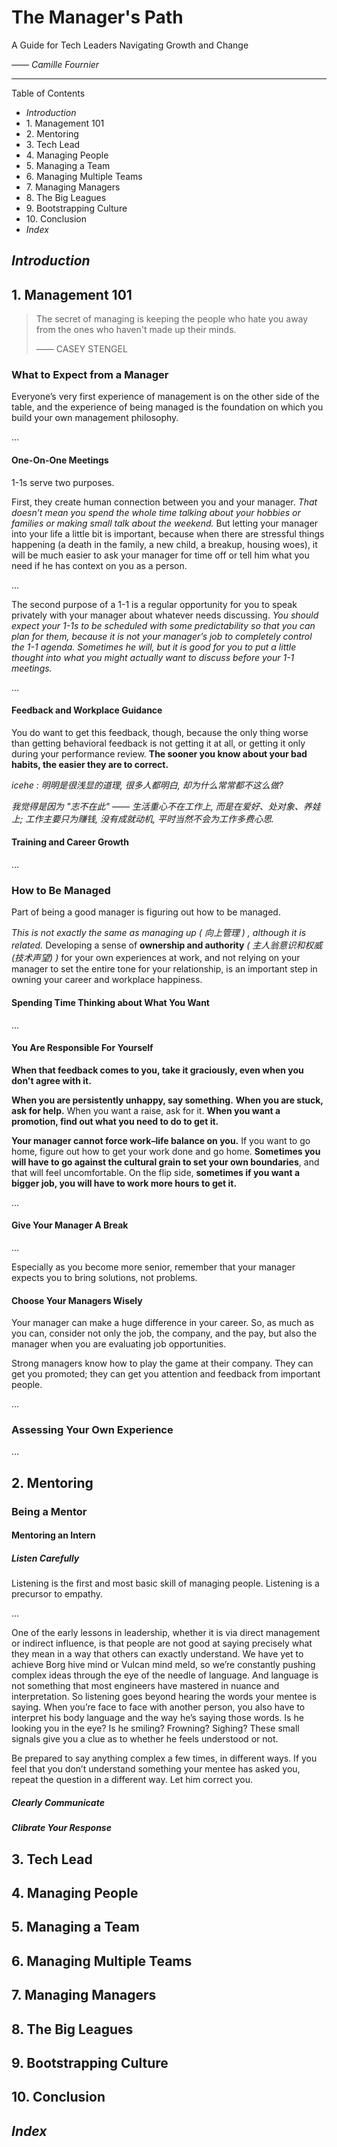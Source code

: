 # The Manager's Path

A Guide for Tech Leaders Navigating Growth and Change

_—— Camille Fournier_

---

Table of Contents

- _Introduction_
- 1\. Management 101
- 2\. Mentoring
- 3\. Tech Lead
- 4\. Managing People
- 5\. Managing a Team
- 6\. Managing Multiple Teams
- 7\. Managing Managers
- 8\. The Big Leagues
- 9\. Bootstrapping Culture
- 10\. Conclusion
- _Index_

## _Introduction_

## 1. Management 101

> The secret of managing is keeping the people who hate you away from the ones who haven't made up their minds.
>
> —— CASEY STENGEL

### What to Expect from a Manager

Everyone’s very first experience of management is on the other side of the table,
and the experience of being managed is the foundation on which you build your own management philosophy.

…

#### One-On-One Meetings

1-1s serve two purposes.

First, they create human connection between you and your manager.
_That doesn’t mean you spend the whole time talking about your hobbies or families or making small talk about the weekend._
But letting your manager into your life a little bit is important, because when there are stressful things happening
(a death in the family, a new child, a breakup, housing woes),
it will be much easier to ask your manager for time off or tell him what you need if he has context on you as a person.

…

The second purpose of a 1-1 is a regular opportunity for you to speak privately with your manager about whatever needs discussing.
_You should expect your 1-1s to be scheduled with some predictability so that you can plan for them,_
_because it is not your manager’s job to completely control the 1-1 agenda._
_Sometimes he will, but it is good for you to put a little thought into what you might actually want to discuss before your 1-1 meetings._

…

#### Feedback and Workplace Guidance

You do want to get this feedback, though,
because the only thing worse than getting behavioral feedback is not getting it at all,
or getting it only during your performance review.
**The sooner you know about your bad habits, the easier they are to correct.**

_icehe : 明明是很浅显的道理, 很多人都明白, 却为什么常常都不这么做?_

_我觉得是因为 "志不在此" —— 生活重心不在工作上, 而是在爱好、处对象、养娃上;_
_工作主要只为赚钱, 没有成就动机, 平时当然不会为工作多费心思._

#### Training and Career Growth

…

### How to Be Managed

Part of being a good manager is figuring out how to be managed.

_This is not exactly the same as managing up ( 向上管理 ) , although it is related._
Developing a sense of **ownership and authority** _( 主人翁意识和权威 (技术声望) )_ for your own experiences at work,
and not relying on your manager to set the entire tone for your relationship,
is an important step in owning your career and workplace happiness.

#### Spending Time Thinking about What You Want

…

#### You Are Responsible For Yourself

**When that feedback comes to you, take it graciously, even when you don't agree with it.**

**When you are persistently unhappy, say something.**
**When you are stuck, ask for help.**
When you want a raise, ask for it.
**When you want a promotion, find out what you need to do to get it.**

**Your manager cannot force work–life balance on you.**
If you want to go home, figure out how to get your work done and go home.
**Sometimes you will have to go against the cultural grain to set your own boundaries**, and that will feel uncomfortable.
On the flip side, **sometimes if you want a bigger job, you will have to work more hours to get it.**

…

#### Give Your Manager A Break

…

Especially as you become more senior, remember that your manager expects you to bring solutions, not problems.

#### Choose Your Managers Wisely

Your manager can make a huge difference in your career.
So, as much as you can, consider not only the job, the company, and the pay,
but also the manager when you are evaluating job opportunities.

Strong managers know how to play the game at their company.
They can get you promoted;
they can get you attention and feedback from important people.

…

### Assessing Your Own Experience

…

## 2. Mentoring

### Being a Mentor

#### Mentoring an Intern

##### Listen Carefully

Listening is the first and most basic skill of managing people.
Listening is a precursor to empathy.

…

One of the early lessons in leadership,
whether it is via direct management or indirect influence,
is that people are not good at saying precisely what they mean in a way
that others can exactly understand.
We have yet to achieve Borg hive mind or Vulcan mind meld,
so we’re constantly pushing complex ideas through the eye of the needle of language.
And language is not something that most engineers have mastered in nuance and interpretation.
So listening goes beyond hearing the words your mentee is saying.
When you’re face to face with another person,
you also have to interpret his body language and the way he’s saying those words.
Is he looking you in the eye? Is he smiling? Frowning? Sighing?
These small signals give you a clue as to whether he feels understood or not.

Be prepared to say anything complex a few times, in different ways. If you feel that you don’t understand something your mentee has asked you, repeat the question in a different way. Let him correct you.

##### Clearly Communicate

##### Clibrate Your Response

## 3. Tech Lead

## 4. Managing People

## 5. Managing a Team

## 6. Managing Multiple Teams

## 7. Managing Managers

## 8. The Big Leagues

## 9. Bootstrapping Culture

## 10. Conclusion

## _Index_
